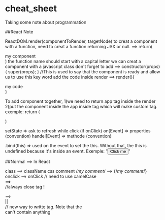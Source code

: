 # cheat_sheet
Taking some note about programmation

##React Note

ReactDOM.render(componentToRender, targetNode)
to creat a component with a function, need to creat a function returning JSX or null.
==> return(<div>my component</div>)
the function name should start with a capital letter
we can creat a component with a javascript class
don't forget to add ==> 
constructor(props) {
    super(props);
  }
//This is used to say that the component is ready and allow us to use this key word
add the code inside render ==>
render(){
<div>my code</div>
}

To add component together, 
1)we need to return app tag <app></app> inside the render
2)put the component inside the app inside tag which will make custom tag.
exemple:
return (
 <App>
  <Navbar />
  <Dashboard />
  <Footer />
 </App>
)

setState => ask to refresh while click (if onClick)
on[Event] => properties (convention)
handel[Event] => methode (convention)

.bind(this) => used on the event to set the this. Without that, the this is undefined because it's inside an event. Exemple: "<button onClick={this.handelClick.bind(this)}>Click me</button>"


##Normal ==> In React 

class ==> className
css comment /*my comment*/ ==> {/*my comment*/}
onclick ==> onClick // need to use camelCase
<br> ==> <br /> //always close tag !
<div></div> ==> <div></div> || <div /> // new way to writte tag. Note that the <div /> can't contain anything

